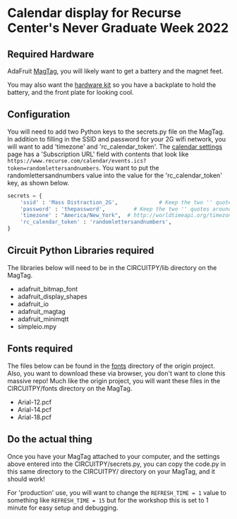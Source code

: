 # Calendar display for Recurse Center's Never Graduate Week 2022

## Required Hardware
AdaFruit [MagTag](https://www.adafruit.com/product/4800), you will likely want to get a battery and the magnet feet.

You may also want the [hardware kit](https://www.adafruit.com/product/4807) so you have a backplate to hold the battery, and the front plate for looking cool.

## Configuration
You will need to add two Python keys to the secrets.py file on the MagTag.
In addition to filling in the SSID and password for your 2G wifi network, you will want to add 'timezone' and 'rc_calendar_token'.
The [calendar settings](https://www.recurse.com/settings/calendar) page has a 'Subscription URL' field with contents that look like `https://www.recurse.com/calendar/events.ics?token=randomlettersandnumbers`. You want to put the randomlettersandnumbers value into the value for the 'rc_calendar_token' key, as shown below.
```python
secrets = {
	'ssid' : 'Mass Distraction_2G',             # Keep the two '' quotes around the name
	'password' : 'thepassword',         # Keep the two '' quotes around password
	'timezone' : "America/New_York",  # http://worldtimeapi.org/timezones
	'rc_calendar_token' : 'randomlettersandnumbers',
}
```

## Circuit Python Libraries required
The libraries below will need to be in the CIRCUITPY/lib directory on the MagTag.
- adafruit_bitmap_font
- adafruit_display_shapes
- adafruit_io
- adafruit_magtag
- adafruit_minimqtt
- simpleio.mpy

## Fonts required
The files below can be found in the [fonts](https://github.com/adafruit/Adafruit_Learning_System_Guides/tree/main/MagTag_Google_Calendar/fonts) directory of the origin project. Also, you want to download these via browser, you don't want to clone this massive repo!
Much like the origin project, you will want these files in the CIRCUITPY/fonts directory on the MagTag.
- Arial-12.pcf
- Arial-14.pcf
- Arial-18.pcf

## Do the actual thing

Once you have your MagTag attached to your computer, and the settings above entered into the CIRCUITPY/secrets.py, you can copy the code.py in this same directory to the CIRCUITPY/ directory on your MagTag, and it should work!

For 'production' use, you will want to change the `REFRESH_TIME = 1` value to something like `REFRESH_TIME = 15` but for the workshop this is set to 1 minute for easy setup and debugging.
